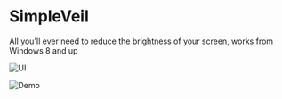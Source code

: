 # SimpleVeil
All you'll ever need to reduce the brightness of your screen, works from Windows 8 and up

![UI](https://i.imgur.com/RGA51sN.png)

![Demo](https://github.com/Bade99/SimpleVeil/blob/main/Icons/simpleveil5.gif)